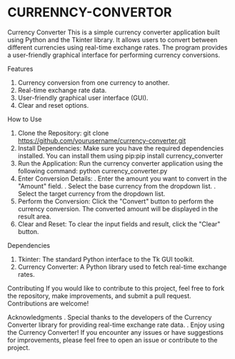 # CURRENNCY-CONVERTOR
Currency Converter
This is a simple currency converter application built using Python and the Tkinter library. It allows users to convert between different currencies using real-time exchange rates. The program provides a user-friendly graphical interface for performing currency conversions.

Features
1. Currency conversion from one currency to another.
2. Real-time exchange rate data.
3. User-friendly graphical user interface (GUI).
4. Clear and reset options.

How to Use
1. Clone the Repository:   git clone https://github.com/yourusername/currency-converter.git
2. Install Dependencies: Make sure you have the required dependencies installed. You can install them using pip:pip install currency_converter
4. Run the Application:
Run the currency converter application using the following command: python currency_converter.py
5. Enter Conversion Details:
. Enter the amount you want to convert in the "Amount" field.
. Select the base currency from the dropdown list.
. Select the target currency from the dropdown list.
6. Perform the Conversion:
Click the "Convert" button to perform the currency conversion. The converted amount will be displayed in the result area. 
7. Clear and Reset:
To clear the input fields and result, click the "Clear" button.

Dependencies
1. Tkinter: The standard Python interface to the Tk GUI toolkit.
2. Currency Converter: A Python library used to fetch real-time exchange rates.

Contributing
If you would like to contribute to this project, feel free to fork the repository, make improvements, and submit a pull request. Contributions are welcome!

Acknowledgments
. Special thanks to the developers of the Currency Converter library for providing real-time exchange rate data.
. Enjoy using the Currency Converter! If you encounter any issues or have suggestions for improvements, please feel free to open an issue or contribute to the project.











